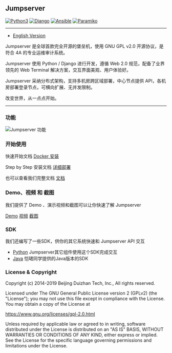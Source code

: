 ## Jumpserver  

[![Python3](https://img.shields.io/badge/python-3.6-green.svg?style=plastic)](https://www.python.org/)
[![Django](https://img.shields.io/badge/django-2.1-brightgreen.svg?style=plastic)](https://www.djangoproject.com/)
[![Ansible](https://img.shields.io/badge/ansible-2.4.2.0-blue.svg?style=plastic)](https://www.ansible.com/)
[![Paramiko](https://img.shields.io/badge/paramiko-2.4.1-green.svg?style=plastic)](http://www.paramiko.org/)


----

- [English Version](https://github.com/jumpserver/jumpserver/blob/master/README_EN.md)

Jumpserver 是全球首款完全开源的堡垒机，使用 GNU GPL v2.0 开源协议，是符合 4A 的专业运维审计系统。

Jumpserver 使用 Python / Django 进行开发，遵循 Web 2.0 规范，配备了业界领先的 Web Terminal 解决方案，交互界面美观、用户体验好。

Jumpserver 采纳分布式架构，支持多机房跨区域部署，中心节点提供 API，各机房部署登录节点，可横向扩展、无并发限制。

改变世界，从一点点开始。

----

### 功能

 ![Jumpserver 功能](https://jumpserver-release.oss-cn-hangzhou.aliyuncs.com/Jumpserver148.jpeg "Jumpserver 功能")

### 开始使用

快速开始文档  [Docker 安装](http://docs.jumpserver.org/zh/docs/dockerinstall.html)

Step by Step 安装文档 [详细部署](http://docs.jumpserver.org/zh/docs/step_by_step.html)

也可以查看我们完整文档 [文档](http://docs.jumpserver.org)

### Demo、视频 和 截图

我们提供了 Demo 、演示视频和截图可以让你快速了解 Jumpserver

[Demo](https://demo.jumpserver.org/auth/login/?next=/)
[视频](https://fit2cloud2-offline-installer.oss-cn-beijing.aliyuncs.com/tools/Jumpserver%20%E4%BB%8B%E7%BB%8Dv1.4.mp4)
[截图](http://docs.jumpserver.org/zh/docs/snapshot.html)

### SDK

我们还编写了一些SDK，供你的其它系统快速和 Jumpserver API 交互

- [Python](https://github.com/jumpserver/jumpserver-python-sdk) Jumpserver其它组件使用这个SDK完成交互
- [Java](https://github.com/KaiJunYan/jumpserver-java-sdk.git) 恺珺同学提供的Java版本的SDK


### License & Copyright
Copyright (c) 2014-2019 Beijing Duizhan Tech, Inc., All rights reserved.

Licensed under The GNU General Public License version 2 (GPLv2)  (the "License"); you may not use this file except in compliance with the License. You may obtain a copy of the License at

https://www.gnu.org/licenses/gpl-2.0.html

Unless required by applicable law or agreed to in writing, software distributed under the License is distributed on an "AS IS" BASIS, WITHOUT WARRANTIES OR CONDITIONS OF ANY KIND, either express or implied. See the License for the specific language governing permissions and limitations under the License.
